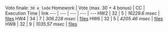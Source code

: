 Voto finale: ```30 e lode```
Homework | Vote (max. 30 + 4 bonus) | CC | Execution Time | link
--- | --- | --- | --- | ---
HW2 | 32 | 5 | *16229.6 msec* | [files](/fondamenti-di-programmazione/HW2-req)
HW4 | 34 | 7 | *306.228 msec* | [files](/fondamenti-di-programmazione/HW4-req)
HW6 | 32 | 5 | *4205.46 msec* | [files](/fondamenti-di-programmazione/HW6-req)
HW8 | 32 | 9 | *1035.57 msec* | [files](/fondamenti-di-programmazione/HW8-req)
